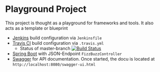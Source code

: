 # Playground Project

This project is thought as a playground for frameworks and tools. It also acts as a template or blueprint

- [Jenkins](https://jenkins.io/) build configuration via `Jenkinsfile`
- [Travis CI](https://travis-ci.org/) build configuration via `.travis.yml` 
  - Status of master-branch [![Build Status](https://travis-ci.org/gamue/playground.svg?branch=master)](https://travis-ci.org/gamue/playground)
- [Spring Boot](https://projects.spring.io/spring-boot/) with JSON-Endpoint `FizzBuzzController`
- [Swagger](https://swagger.io/) for API documentation. Once started, the docu is located at `http://localhost:8080/swagger-ui.html` 
  